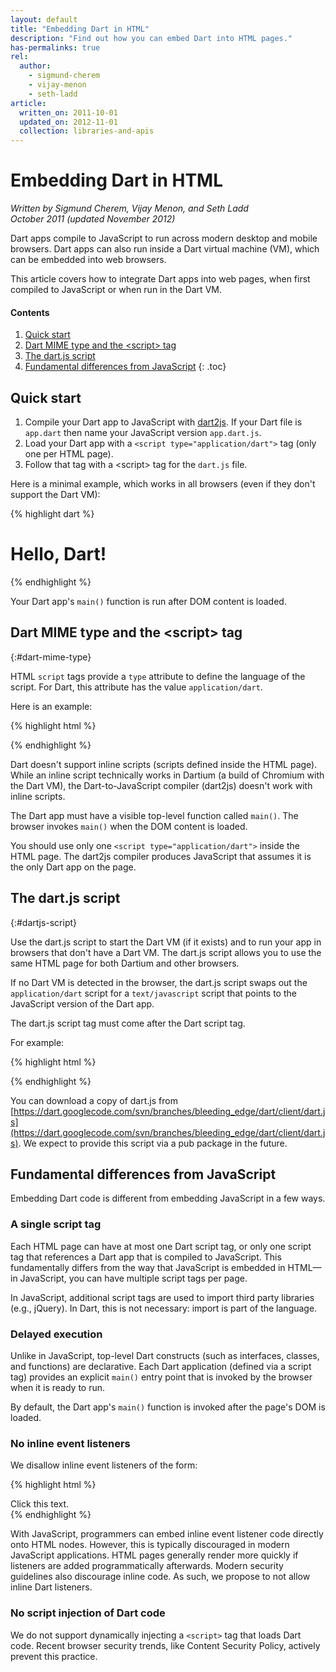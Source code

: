 ```yaml
---
layout: default
title: "Embedding Dart in HTML"
description: "Find out how you can embed Dart into HTML pages."
has-permalinks: true
rel:
  author:
    - sigmund-cherem
    - vijay-menon
    - seth-ladd
article:
  written_on: 2011-10-01
  updated_on: 2012-11-01
  collection: libraries-and-apis
---
```


# Embedding Dart in HTML

<p>
<em>Written by Sigmund Cherem, Vijay Menon, and Seth Ladd <br>
October 2011
(updated November 2012)</em>
</p>

Dart apps compile to JavaScript to run across modern desktop and mobile
browsers. Dart apps can also run inside a Dart virtual machine (VM), which can be
embedded into web browsers.

This article covers how to integrate Dart apps into web pages, when first
compiled to JavaScript or when run in the Dart VM.

#### Contents

1. [Quick start](#quick-start)
1. [Dart MIME type and the &lt;script&gt; tag](#dart-mime-type)
1. [The dart.js script](#dartjs-script)
1. [Fundamental differences from JavaScript](#fundamental-differences-from-javascript)
{: .toc}

## Quick start

1. Compile your Dart app to JavaScript with [dart2js](/docs/dart2js/).
   If your Dart file is `app.dart` then name your JavaScript version `app.dart.js`.
1. Load your Dart app with a `<script type="application/dart">` tag (only one per HTML page).
1. Follow that tag with a &lt;script&gt; tag for the `dart.js` file.

Here is a minimal example, which works in all browsers (even if they don't
  support the Dart VM):

{% highlight dart %}
<!DOCTYPE html>
<html>
  <head>
    <title>Simple Dart App</title>
  </head>
  <body>
    <h1>Hello, Dart!</h1>
    <script type="application/dart" src="app.dart"></script>
    <script type="text/javascript" src="dart.js"></script>
  </body>
</html>
{% endhighlight %}

Your Dart app's `main()` function is run after DOM content is loaded.

## Dart MIME type and the &lt;script&gt; tag
{:#dart-mime-type}

HTML `script` tags provide a
`type` attribute to define the language of the script.
For Dart, this attribute has the value `application/dart`.

Here is an example:

{% highlight html %}
<script type="application/dart" src="app.dart"></script>
{% endhighlight %}

Dart doesn't support inline scripts (scripts defined inside the HTML page).
While an inline script technically works in Dartium (a build of Chromium
with the Dart VM), the Dart-to-JavaScript compiler (dart2js) doesn't work with inline
scripts.

The Dart app must have a visible top-level function called `main()`.
The browser invokes `main()` when the DOM content is loaded.

You should use only one `<script type="application/dart">` inside the HTML
page. The dart2js compiler produces JavaScript that assumes it is
the only Dart app on the page.

## The dart.js script
{:#dartjs-script}

Use the dart.js script to start the Dart VM (if it exists) and to run your app
in browsers that don't have a Dart VM. The dart.js script allows you to use the
same HTML page for both Dartium and other browsers.

If no Dart VM is detected in the browser, the dart.js script swaps out the
`application/dart` script for a
`text/javascript` script that points to the JavaScript version of the
Dart app.

The dart.js script tag must come after the Dart script tag.

For example:

{% highlight html %}
<script type="application/dart" src="awesome_app.dart"></script>
<script type="text/javascript" src="dart.js"></script>
{% endhighlight %}

You can download a copy of dart.js from
[https://dart.googlecode.com/svn/branches/bleeding_edge/dart/client/dart.js](https://dart.googlecode.com/svn/branches/bleeding_edge/dart/client/dart.js). We expect to provide
this script via a pub package in the future.

## Fundamental differences from JavaScript

Embedding Dart code is different from embedding JavaScript
in a few ways.

### A single script tag

Each HTML page can have at most one Dart script tag, or only one
script tag that references a Dart app that is compiled to JavaScript.
This fundamentally differs from the way
that JavaScript is embedded in HTML&mdash;in
JavaScript, you can have multiple script tags per page.

In JavaScript, additional script tags are used to import third party libraries
(e.g., jQuery).  In Dart, this is not necessary: import is part of the language.

### Delayed execution

Unlike in JavaScript,
top-level Dart constructs (such as interfaces, classes, and functions)
are declarative.
Each Dart application (defined via a script tag)
provides an explicit `main()` entry point
that is invoked by the browser when it is ready to run.

By default, the Dart app's `main()` function
is invoked after the page's DOM is loaded.

### No inline event listeners

We disallow inline event listeners of the form:

{% highlight html %}
<div onclick="foo()">Click this text.</div>
{% endhighlight %}

With JavaScript, programmers can embed inline event listener code
directly onto HTML nodes.
However, this is typically discouraged in modern JavaScript applications.
HTML pages generally render more quickly
if listeners are added programmatically afterwards.
Modern security guidelines also discourage inline code.
As such, we propose to not allow inline Dart listeners.

### No script injection of Dart code

We do not support dynamically injecting a `<script>` tag that loads Dart
code. Recent browser security trends, like Content Security Policy, actively
prevent this practice.
